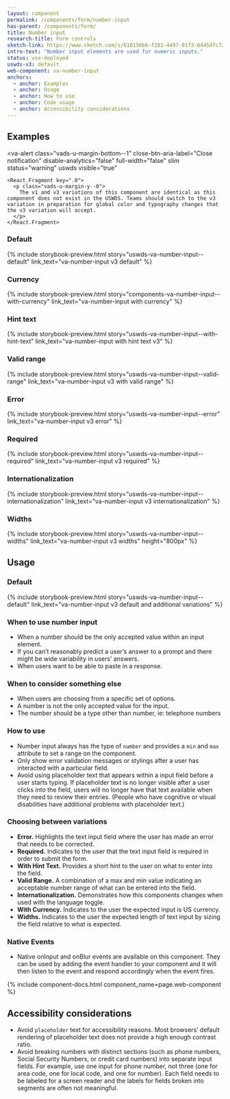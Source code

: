 ```yaml
---
layout: component
permalink: /components/form/number-input
has-parent: /components/form/
title: Number input
research-title: Form controls
sketch-link: https://www.sketch.com/s/610156b6-f281-4497-81f3-64454fc72156/p/4C89A45B-E8D8-44ED-B79A-E64F34303F03/canvas
intro-text: "Number input elements are used for numeric inputs."
status: use-deployed
uswds-v3: default
web-component: va-number-input
anchors:
  - anchor: Examples
  - anchor: Usage
  - anchor: How to use
  - anchor: Code usage
  - anchor: Accessibility considerations
---
```


## Examples

<va-alert
    class="vads-u-margin-bottom--1"
    close-btn-aria-label="Close notification"
    disable-analytics="false"
    full-width="false"
    slim
    status="warning"
    uswds
    visible="true"
  >
    <React.Fragment key=".0">
      <p class="vads-u-margin-y--0">
        The v1 and v3 variations of this component are identical as this component does not exist in the USWDS. Teams should switch to the v3 variation in preparation for global color and typography changes that the v3 variation will accept. 
      </p>
    </React.Fragment>
  </va-alert>

### Default

{% include storybook-preview.html story="uswds-va-number-input--default" link_text="va-number-input v3 default" %}

### Currency

{% include storybook-preview.html story="components-va-number-input--with-currency" link_text="va-number-input with currency" %}

### Hint text

{% include storybook-preview.html story="uswds-va-number-input--with-hint-text" link_text="va-number-input with hint text v3" %}

### Valid range

{% include storybook-preview.html story="uswds-va-number-input--valid-range" link_text="va-number-input v3 with valid range" %}

### Error

{% include storybook-preview.html story="uswds-va-number-input--error" link_text="va-number-input v3 error" %}

### Required

{% include storybook-preview.html story="uswds-va-number-input--required" link_text="va-number-input v3 required" %}

### Internationalization

{% include storybook-preview.html story="uswds-va-number-input--internationalization" link_text="va-number-input v3 internationalization" %}

### Widths

{% include storybook-preview.html story="uswds-va-number-input--widths" link_text="va-number-input v3 widths" height="800px" %}

## Usage

### Default

{% include storybook-preview.html story="uswds-va-number-input--default" link_text="va-number-input v3 default and additional variations" %}

### When to use number input

- When a number should be the only accepted value within an input element.
- If you can’t reasonably predict a user’s answer to a prompt and there might be wide variability in users’ answers.
- When users want to be able to paste in a response.

### When to consider something else

- When users are choosing from a specific set of options.
- A number is not the only accepted value for the input. 
- The number should be a type other than number, ie: telephone numbers

### How to use 

- Number input always has the type of `number` and provides a `min` and `max` attribute to set a range on the component. 
- Only show error validation messages or stylings after a user has interacted with a particular field.
- Avoid using placeholder text that appears within a input field before a user starts typing. If placeholder text is no longer visible after a user clicks into the field, users will no longer have that text available when they need to review their entries. (People who have cognitive or visual disabilities have additional problems with placeholder text.)

### Choosing between variations

* **Error.** Highlights the text input field where the user has made an error that needs to be corrected.
* **Required.** Indicates to the user that the text input field is required in order to submit the form.
* **With Hint Text.** Provides a short hint to the user on what to enter into the field.
* **Valid Range.** A combination of a max and min value indicating an acceptable number range of what can be entered into the field.
* **Internationalization.** Demonstrates how this components changes when used with the language toggle.
* **With Currency.** Indicates to the user the expected input is US currency.
* **Widths.** Indicates to the user the expected length of text input by sizing the field relative to what is expected.

### Native Events

- Native onInput and onBlur events are available on this component. They can be used by adding the event handler to your component and it will then listen to the event and respond accordingly when the event fires.

{% include component-docs.html component_name=page.web-component %}

## Accessibility considerations

- Avoid `placeholder` text for accessibility reasons. Most browsers’ default rendering of placeholder text does not provide a high enough contrast ratio.
- Avoid breaking numbers with distinct sections (such as phone numbers, Social Security Numbers, or credit card numbers) into separate input fields. For example, use one input for phone number, not three (one for area code, one for local code, and one for number). Each field needs to be labeled for a screen reader and the labels for fields broken into segments are often not meaningful.
